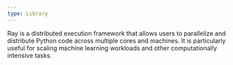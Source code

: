 ```yaml
---
type: Library
---
```


Ray is a distributed execution framework that allows users to parallelize and distribute Python code across multiple cores and machines. It is particularly useful for scaling machine learning workloads and other computationally intensive tasks.